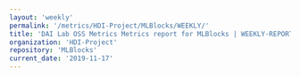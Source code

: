 ```yaml
---
layout: 'weekly'
permalink: '/metrics/HDI-Project/MLBlocks/WEEKLY/'
title: 'DAI Lab OSS Metrics Metrics report for MLBlocks | WEEKLY-REPORT-2019-11-17'
organization: 'HDI-Project'
repository: 'MLBlocks'
current_date: '2019-11-17'
---
```

